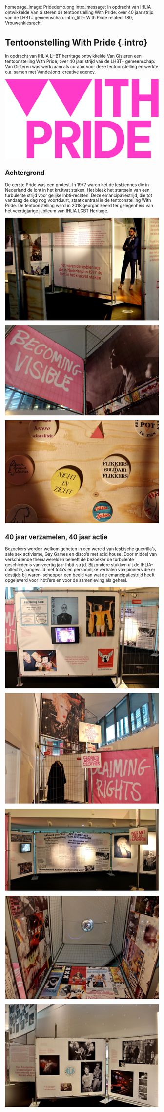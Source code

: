 homepage_image: Pridedemo.png
intro_message: In opdracht van IHLIA ontwikkelde Van Gisteren de tentoonstelling With Pride: over 40 jaar strijd van de LHBT+ gemeenschap. 
intro_title: With Pride
related: 180, Vrouwenkiesrecht

# Tentoonstelling With Pride {.intro}

In opdracht van IHLIA LHBT herritage ontwikkelde Van Gisteren een tentoonstelling With Pride, over 40 jaar strijd van de LHBT+ gemeenschap. Van Gisteren was werkzaam als curator voor deze tentoonstelling en werkte o.a. samen met VandeJong, creative agency.

![image](/images/WithPridelogodef.png)

## Achtergrond

De eerste Pride was een protest. In 1977 waren het de lesbiennes die in Nederland de lont in
het kruitvat staken. Het bleek het startsein van een turbulente strijd voor gelijke lhbti-rechten. Deze emancipatiestrijd, die tot vandaag de dag nog voortduurt, staat centraal in de tentoonstelling
With Pride. De tentoonstelling werd in 2018 georganiseerd ter gelegenheid van het veertigjarige jubileum van IHLIA LGBT Heritage.


![image](/images/withpridemark.JPG)

![image](/images/withpridevisible.JPG)

![image](/images/withpridebutton.JPG)


## 40 jaar verzamelen, 40 jaar actie

Bezoekers worden welkom geheten in een wereld van lesbische guerrilla’s, safe sex activisme, Gay Games en disco’s met acid house. Door middel van verschillende
themawerelden beleeft de bezoeker de turbulente geschiedenis van veertig jaar lhbti-strijd. Bijzondere stukken uit de IHLIA-collectie, aangevuld met foto’s en persoonlijke verhalen van pioniers die er destijds bij
waren, scheppen een beeld van wat de emancipatiestrijd heeft opgeleverd voor lhbti’ers en voor de samenleving als geheel.

![image](/images/withpridehellun.JPG)

![image](/images/withprideaaicha.JPG)

![image](/images/withpridekrant.JPG)

![image](/images/withpridedisco.JPG)

![image](/images/withprideparty2.JPG)













